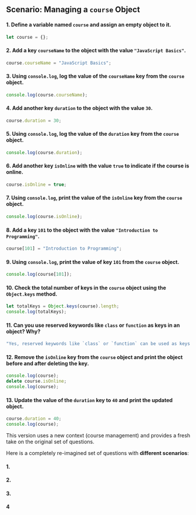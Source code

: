 ## Scenario: Managing a `course` Object

#### 1. Define a variable named `course` and assign an empty object to it.

```js
let course = {};
```

#### 2. Add a key `courseName` to the object with the value `"JavaScript Basics"`.

```js
course.courseName = "JavaScript Basics";
```

#### 3. Using `console.log`, log the value of the `courseName` key from the `course` object.

```js
console.log(course.courseName);
```

#### 4. Add another key `duration` to the object with the value `30`.

```js
course.duration = 30;
```

#### 5. Using `console.log`, log the value of the `duration` key from the `course` object.

```js
console.log(course.duration);
```

#### 6. Add another key `isOnline` with the value `true` to indicate if the course is online.

```js
course.isOnline = true;
```

#### 7. Using `console.log`, print the value of the `isOnline` key from the `course` object. 

```js
console.log(course.isOnline);
```

#### 8. Add a key `101` to the object with the value `"Introduction to Programming"`.

```js
course[101] = "Introduction to Programming";
```

#### 9. Using `console.log`, print the value of key `101` from the `course` object.

```js
console.log(course[101]);
```

#### 10. Check the total number of keys in the `course` object using the `Object.keys` method.

```js
let totalKeys = Object.keys(course).length;
console.log(totalKeys);
```

#### 11. Can you use reserved keywords like `class` or `function` as keys in an object? Why?

```js
"Yes, reserved keywords like `class` or `function` can be used as keys in an object because they are treated as strings."
```

#### 12. Remove the `isOnline` key from the `course` object and print the object before and after deleting the key.

```js
console.log(course);
delete course.isOnline;
console.log(course);
```

#### 13. Update the value of the `duration` key to `40` and print the updated object.

```js
course.duration = 40;
console.log(course);
```


This version uses a new context (course management) and provides a fresh take on the original set of questions.

Here is a completely re-imagined set of questions with **different scenarios**:

#### 1.
#### 2.
#### 3.
#### 4